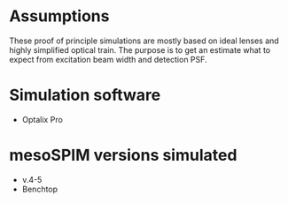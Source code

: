 # Assumptions
These proof of principle simulations are mostly based on ideal lenses and highly simplified optical train. The purpose is to get an estimate what to expect from excitation beam width and detection PSF.

# Simulation software
- Optalix Pro

# mesoSPIM versions simulated
- v.4-5
- Benchtop
